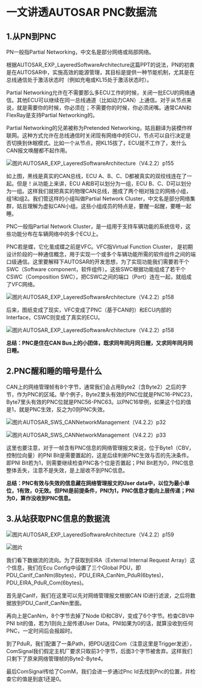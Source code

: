 # 一文讲透AUTOSAR PNC数据流

## 1.从PN到PNC

PN一般指Partial Networking，中文名是部分网络或局部网络。

根据AUTOSAR_EXP_LayeredSoftwareArchitecture这篇PPT的说法，PN的初衷是在AUTOSAR中，实施高效的能源管理，其目标是提供一种节能机制，尤其是在总线通信处于激活状态时（例如充电或KL15处于激活状态时）。

Partial Networking允许在不需要那么多ECU工作的时候，关闭一批ECU的网络通信。其他ECU可以继续在同一总线通道（比如动力CAN）上通信。对于从节点来说，就是需要你的时候，你必须在；不需要你的时候，你必须闭嘴。通常CAN和FlexRay是支持Partial Networking的。

Partial Networking的兄弟被称为Pretended Networking，姑且翻译为装模作样联网。这种方式允许在总线通信时关闭现有网络中的ECU，节点可以自行决定是否切换到休眠模式。比如一个从节点，把KL15拔了，ECU就不工作了，发什么CAN报文唤醒都不起作用。



![图片](https://mmbiz.qpic.cn/mmbiz_png/fOVQt3pZrMbtibM4SYp3FR25Sdia9rnibdtuLMmia929H8H2iccxKB3NnEkFyMySQvlGuzY56r2S3y91QibxrHawnGXQ/640?wx_fmt=png&wxfrom=5&wx_lazy=1&wx_co=1)AUTOSAR_EXP_LayeredSoftwareArchitecture（V4.2.2）p155



如上图，黑线是真实的CAN总线，ECU A、B、C、D都被真实的双绞线连在了一起。但是！从功能上来讲，ECU A和B可以划分为一组，ECU B、C、D可以划分为一组。这样我们就把真实的物理CAN总线，圈成了两个相对独立的网络小组，组1和组2。我们管这样的小组叫做Partial Network Cluster，中文名是部分网络集群，姑且理解为虚拟CAN小组。这些小组成员的特点是，要醒一起醒，要睡一起睡。

PNC一般指Partial Network Cluster，是一组用于支持车辆功能的系统信号，这些功能分布在车辆网络中的多个ECU上。

PNC若是蝶，它化茧成蝶之前是VFC。VFC指Virtual Function Cluster， 是初期设计阶段的一种通信概念，用于实现一个或多个车辆功能所需的软件组件之间的端口级通信。这里要解释下AUTOSAR的开发思想，为了实现功能我们需要若干个SWC（Software component，软件组件）。这些SWC根据功能组成了若干个CSWC（Composition SWC），把CSWC之间的端口（Port）连在一起，就组成了VFC网络。



![图片](https://mmbiz.qpic.cn/mmbiz_png/fOVQt3pZrMbtibM4SYp3FR25Sdia9rnibdtaPjTXjp6ha51wxRxevsA8icBP5alAAsqkXUA7Z5W7ra7B1iblpiclKQvw/640?wx_fmt=png&wxfrom=5&wx_lazy=1&wx_co=1)AUTOSAR_EXP_LayeredSoftwareArchitecture（V4.2.2）p158



后来，图纸变成了现实，VFC变成了PNC（基于CAN的）和ECU内部的Interface，CSWC则变成了真实的ECU。



![图片](https://mmbiz.qpic.cn/mmbiz_png/fOVQt3pZrMbtibM4SYp3FR25Sdia9rnibdt9FK6TVIhibdUbfCk39HBia4n15SScmIemOjgLyTbE8XIVUX090SBS0dQ/640?wx_fmt=png&wxfrom=5&wx_lazy=1&wx_co=1)AUTOSAR_EXP_LayeredSoftwareArchitecture（V4.2.2）p158



**总结：PNC是住在CAN Bus上的小团体，既求同年同月同日醒，又求同年同月同日睡。**

## 2.PNC醒和睡的暗号是什么

CAN上的网络管理帧有8个字节，通常我们会占用Byte2（含Byte2）之后的字节，作为PNC的区域。举个例子，Byte2里头有效的PNC位就是PNC16-PNC23，Byte7里头有效的PNC位就是PNC56-PNC63。以PNC16举例，如果这个位的值是1，就是PNC生效，反之为0则PNC失效。



![图片](https://mmbiz.qpic.cn/mmbiz_png/fOVQt3pZrMbtibM4SYp3FR25Sdia9rnibdtaGqXXJYXvibDib3Sib4wCibLDHAc7Z0ib3FsNG0WeKQlFI2xFNYZVPsjuJw/640?wx_fmt=png&wxfrom=5&wx_lazy=1&wx_co=1)AUTOSAR_SWS_CANNetworkManagement（V4.2.2）p32

![图片](https://mmbiz.qpic.cn/mmbiz_png/fOVQt3pZrMbtibM4SYp3FR25Sdia9rnibdtVibKCewZOeHakwC0ZMIOxk4xhAl2Y7S04EjW5AwrY7goyLaLZOql3Mw/640?wx_fmt=png&wxfrom=5&wx_lazy=1&wx_co=1)AUTOSAR_SWS_CANNetworkManagement（V4.2.2）p33



这里也要注意，对于一帧含有PNC信息的网络管理报文来说，位于Byte1（CBV，控制位向量）的PNI Bit是需要置起的，这是后续判断PNC生效与否的先决条件。即PNI Bit若为1，则需要继续检查PNC各个位是否置起；PNI Bit若为0，PNC信息整体丢失，注意不是失效，是上层收不到PNC信息。

**总结：PNC有效与失效的信息藏在网络管理报文的User data中，以位为最小单位，1有效，0无效。但PNI是前提条件，PNI为1，PNC信息才能向上层传递；PNI为0，算作没收到PNC信息。**

## 3.从站获取PNC信息的数据流



![图片](https://mmbiz.qpic.cn/mmbiz_png/fOVQt3pZrMbtibM4SYp3FR25Sdia9rnibdt3hiabAInRmx7zzJNYEqicz2blxEEKVF6AdO6HxX2eOXCuKiboQunlSJVQ/640?wx_fmt=png&wxfrom=5&wx_lazy=1&wx_co=1)AUTOSAR_EXP_LayeredSoftwareArchitecture（V4.2.2）p159

![图片](https://mmbiz.qpic.cn/mmbiz_jpg/fOVQt3pZrMbtibM4SYp3FR25Sdia9rnibdtGlaplMiaQ0WOo9KLLDFOZmZqUQb57j58qKvykeINicgHScQNiaHlWiaMYw/640?wx_fmt=jpeg&wxfrom=5&wx_lazy=1&wx_co=1)



我们看下数据流的流向。为了获取到EIRA（External Internal Request Array）这个信息，我们在Ecu Config中设置了三个Global PDU，即PDU_CanIf_CanNm(8bytes)，PDU_EIRA_CanNm_PduR(6bytes)，PDU_EIRA_PduR_Com(6bytes)。

首先是CanIf，我们在这里可以先对网络管理报文根据CAN ID进行滤波，之后将数据放到PDU_CanIf_CanNm里面。

再向上是CanNm，8个字节去掉了Node ID和CBV，变成了6个字节。检查CBV中PNI bit的值，若为1则向上层传递User Data。PNI如果为0的话，就算没收到任何PNC，一定时间后会报超时。

到了PduR，我们配置了一条Path，把PDU送往Com（注意这里是Trigger发送），ComSignal我们假定主机厂要求只取前3个字节，后面3个字节被舍弃。这样我们只剩下了原来网络管理帧的Byte2-Byte4。

最后ComSignal传给了ComM，我们会进一步通过Pnc Id去找到Pnc的位置，并检查它的值是到底1还是0。